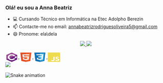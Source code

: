 ### Olá! eu sou a Anna Beatriz

- 💻 Cursando Técnico em Informática na Etec Adolpho Berezin 
- 📫 Contacte-me no email: annabeatrizrodriguesoliveira5@gmail.com
- 😄 Pronome: ela\dela

<div align="center">
  <a href="https://github.com/rafaballerini">
  <img width="48%" src="https://github-readme-stats.vercel.app/api?username=annarodrig&show_icons=true&theme=dracula&include_all_commits=true&count_private=true"/>
  <img width="48%" src="https://github-readme-stats.vercel.app/api/top-langs/?username=annarodrig&layout=compact&langs_count=7&theme=dracula"/>
</div>

  <div style="display: inline_block"><br>
     <img align="center" alt="anna-Csharp" height="30" width="40" src="https://raw.githubusercontent.com/devicons/devicon/master/icons/csharp/csharp-original.svg">
     <img align="center" alt="anna-HTML" height="30" width="40" src="https://raw.githubusercontent.com/devicons/devicon/master/icons/html5/html5-original.svg">
     <img align="center" alt="anna-CSS" height="30" width="40" src="https://raw.githubusercontent.com/devicons/devicon/master/icons/css3/css3-original.svg">
     <img align="center" alt="Rafa-Js" height="30" width="40" src="https://raw.githubusercontent.com/devicons/devicon/master/icons/javascript/javascript-plain.svg">
  </div>
  
  <div>
   <a href="https://www.linkedin.com/in/anna-beatriz-dev/" target="_blank"><img src="https://img.shields.io/badge/-LinkedIn-%230077B5?style=for-the-badge&logo=linkedin&logoColor=white" target="_blank"></a> 
  </div>
  
  ![Snake animation](https://github.com/annarodrig/annarodrig/blob/output/github-contribution-grid-snake.svg)
